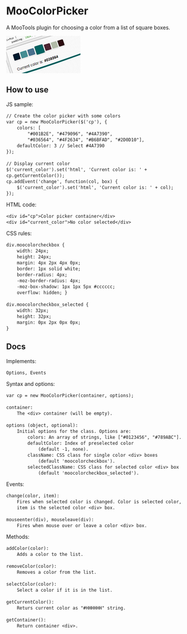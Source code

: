 MooColorPicker
==============

A MooTools plugin for choosing a color from a list of square boxes.

![Screenshot](https://github.com/lorenzos/MooColorPicker/raw/master/Graphics/logo.png)


How to use
----------

JS sample:

	// Create the color picker with some colors
	var cp = new MooColorPicker($('cp'), {
		colors: [
			"#001B2E", "#479096", "#4A7390",
			"#036564", "#4F2634", "#B6BFAD", "#2D0D10"],
		defaultColor: 3 // Select #4A7390
	});

	// Display current color
	$('current_color').set('html', 'Current color is: ' + cp.getCurrentColor());
	cp.addEvent('change', function(col, box) {
		$('current_color').set('html', 'Current color is: ' + col);
	});
	
HTML code:

	<div id="cp">Color picker container</div>
	<div id="current_color">No color selected</div>
	
CSS rules:
	
	div.moocolorcheckbox {
		width: 24px;
		height: 24px;
		margin: 4px 2px 4px 0px;
		border: 1px solid white;
		border-radius: 4px;
		-moz-border-radius: 4px;
		-moz-box-shadow: 1px 1px 5px #cccccc;
		overflow: hidden; }

	div.moocolorcheckbox_selected {
		width: 32px;
		height: 32px;
		margin: 0px 2px 0px 0px;
	}


Docs
----------

Implements:

	Options, Events

Syntax and options:

	var cp = new MooColorPicker(container, options);
	
	container: 
		The <div> container (will be empty).
	
	options (object, optional): 
		Initial options for the class. Options are:
			colors: An array of strings, like ["#0123456", "#789ABC"].
			defaultColor: Index of preselected color 
				(default -1, none).
			className: CSS class for single color <div> boxes 
				(default 'moocolorcheckbox').
			selectedClassName: CSS class for selected color <div> box 
				(default 'moocolorcheckbox_selected').

Events:

	change(color, item): 
		Fires when selected color is changed. Color is selected color, 
		item is the selected color <div> box.
	
	mouseenter(div), mouseleave(div):
		Fires when mouse over or leave a color <div> box.

Methods:

	addColor(color): 
		Adds a color to the list.
	
	removeColor(color): 
		Removes a color from the list.
	
	selectColor(color): 
		Select a color if it is in the list.
	
	getCurrentColor():
		Returs current color as "#HHHHHH" string.
	
	getContainer():
		Return container <div>.
